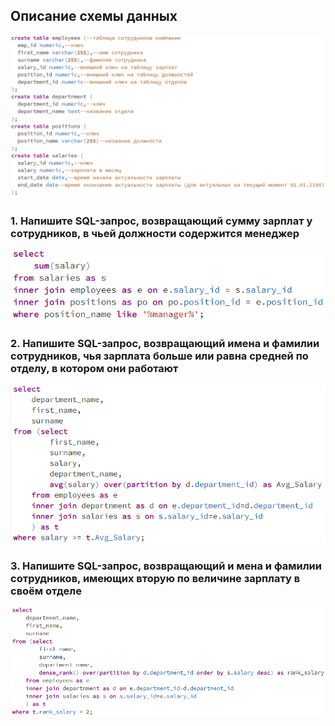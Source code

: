 ## Описание схемы данных

![](screenshots/Таблицы.PNG)

### 1. Напишите SQL-запрос, возвращающий cумму зарплат у сотрудников, в чьей должности содержится менеджер

![](screenshots/1.PNG)

### 2. Напишите SQL-запрос, возвращающий имена и фамилии сотрудников, чья зарплата больше или равна средней по отделу, в котором они работают

![](screenshots/2.PNG)

### 3. Напишите SQL-запрос, возвращающий и мена и фамилии сотрудников, имеющих вторую по величине зарплату в своём отделе

![](screenshots/3.PNG)

